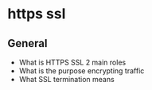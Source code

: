 # https ssl
## General
- What is HTTPS SSL 2 main roles
- What is the purpose encrypting traffic
- What SSL termination means

